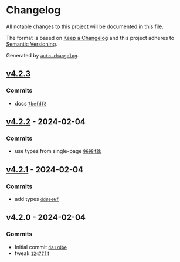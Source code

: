 # Changelog

All notable changes to this project will be documented in this file.

The format is based on [Keep a Changelog](https://keepachangelog.com/en/1.0.0/)
and this project adheres to [Semantic Versioning](https://semver.org/spec/v2.0.0.html).

Generated by [`auto-changelog`](https://github.com/CookPete/auto-changelog).

## [v4.2.3](https://github.com/nichoth/route-event/compare/v4.2.2...v4.2.3)

### Commits

- docs [`7befdf8`](https://github.com/nichoth/route-event/commit/7befdf82b0b578be1332e33e0e895deab866ccd8)

## [v4.2.2](https://github.com/nichoth/route-event/compare/v4.2.1...v4.2.2) - 2024-02-04

### Commits

- use types from single-page [`969842b`](https://github.com/nichoth/route-event/commit/969842b4d94161ac27f15aeff962b637d600a99f)

## [v4.2.1](https://github.com/nichoth/route-event/compare/v4.2.0...v4.2.1) - 2024-02-04

### Commits

- add types [`dd8ee6f`](https://github.com/nichoth/route-event/commit/dd8ee6f1a79f7b053201fc80d18027e0799d3e82)

## v4.2.0 - 2024-02-04

### Commits

- Initial commit [`da17dbe`](https://github.com/nichoth/route-event/commit/da17dbeaca7468000b61f23d81face2372d752a4)
- tweak [`12477f4`](https://github.com/nichoth/route-event/commit/12477f47b7703621bc8253555809905a6b8c4116)
